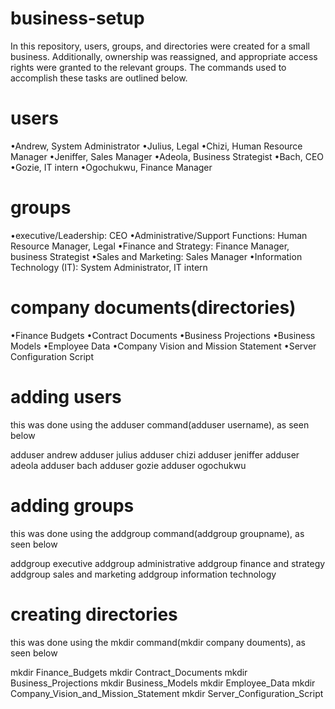 # business-setup
In this repository, users, groups, and directories were created for a small business. Additionally, ownership was reassigned, and appropriate access rights were granted to the relevant groups. The commands used to accomplish these tasks are outlined below.
# users
•Andrew, System Administrator
•Julius, Legal
•Chizi, Human Resource Manager
•Jeniffer, Sales Manager
•Adeola, Business Strategist
•Bach, CEO
•Gozie, IT intern
•Ogochukwu, Finance Manager 
 # groups
•executive/Leadership:
CEO
•Administrative/Support Functions:
Human Resource Manager,
Legal
•Finance and Strategy:
Finance Manager, 
business Strategist
•Sales and Marketing:
Sales Manager
•Information Technology (IT):
System Administrator,
IT intern
# company documents(directories)
•Finance Budgets
•Contract Documents
•Business Projections
•Business Models
•Employee Data
•Company Vision and Mission Statement
•Server Configuration Script

# adding users
this was done using the adduser command(adduser username), as seen below

adduser andrew
adduser julius
adduser chizi
adduser jeniffer
adduser adeola
adduser bach
adduser gozie
adduser ogochukwu

# adding groups
this was done using the addgroup command(addgroup groupname), as seen below

addgroup executive
addgroup administrative
addgroup finance and strategy
addgroup sales and marketing 
addgroup information technology

# creating directories
this was done using the mkdir command(mkdir company douments), as seen below

mkdir Finance_Budgets
mkdir Contract_Documents
mkdir Business_Projections
mkdir Business_Models
mkdir Employee_Data
mkdir Company_Vision_and_Mission_Statement
mkdir Server_Configuration_Script





